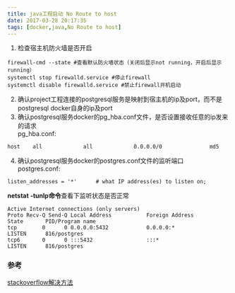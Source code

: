 ```yaml
---
title: java工程启动 No Route to host
date: 2017-03-28 20:17:35
tags: [docker,java,No Route to host]
---
```

1. 检查宿主机防火墙是否开启    
```
firewall-cmd --state #查看默认防火墙状态（关闭后显示not running，开启后显示running）    
systemctl stop firewalld.service #停止firewall    
systemctl disable firewalld.service #禁止firewall开机启动    
```
2. 确认project工程连接的postgresql服务是映射到宿主机的ip及port，而不是postgresql docker自身的ip及port
3. 确认postgresql服务docker的pg_hba.conf文件，是否设置接收任意的ip发来的请求    
pg_hba.conf:    
```
host    all             all             0.0.0.0/0               md5    
```
4. 确认postgresql服务docker的postgres.conf文件的监听端口    
postgres.conf:    
```
listen_addresses = '*'      # what IP address(es) to listen on;    
```
**netstat -tunlp命令**查看下监听状态是否正常    
```
Active Internet connections (only servers)                                 
Proto Recv-Q Send-Q Local Address           Foreign Address         State       PID/Program name    
tcp        0      0 0.0.0.0:5432            0.0.0.0:*               LISTEN      816/postgres         
tcp6       0      0 :::5432                 :::*                    LISTEN      816/postgres
```
### 参考
[stackoverflow解决方法](http://stackoverflow.com/questions/25069832/docker-tomcat-and-postgresql-containers-in-same-host-no-route-to-host)